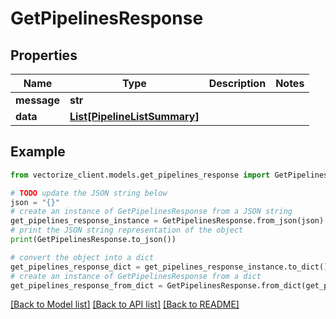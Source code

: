 # GetPipelinesResponse


## Properties

Name | Type | Description | Notes
------------ | ------------- | ------------- | -------------
**message** | **str** |  | 
**data** | [**List[PipelineListSummary]**](PipelineListSummary.md) |  | 

## Example

```python
from vectorize_client.models.get_pipelines_response import GetPipelinesResponse

# TODO update the JSON string below
json = "{}"
# create an instance of GetPipelinesResponse from a JSON string
get_pipelines_response_instance = GetPipelinesResponse.from_json(json)
# print the JSON string representation of the object
print(GetPipelinesResponse.to_json())

# convert the object into a dict
get_pipelines_response_dict = get_pipelines_response_instance.to_dict()
# create an instance of GetPipelinesResponse from a dict
get_pipelines_response_from_dict = GetPipelinesResponse.from_dict(get_pipelines_response_dict)
```
[[Back to Model list]](../README.md#documentation-for-models) [[Back to API list]](../README.md#documentation-for-api-endpoints) [[Back to README]](../README.md)


